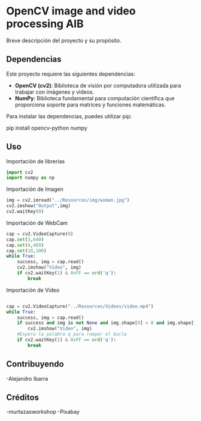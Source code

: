 # OpenCV image and video processing AIB

Breve descripción del proyecto y su propósito.

## Dependencias

Este proyecto requiere las siguientes dependencias:

- **OpenCV (cv2)**: Biblioteca de visión por computadora utilizada para trabajar con imágenes y videos.
- **NumPy**: Biblioteca fundamental para computación científica que proporciona soporte para matrices y funciones matemáticas.

Para instalar las dependencias, puedes utilizar pip:

pip install opencv-python numpy


## Uso

Importación de librerias

```python
import cv2
import numpy as np
```
Importación de Imagen
```python
img = cv2.imread("../Resources/img/woman.jpg")
cv2.imshow("Output",img)
cv2.waitKey(0)
```
Importación de WebCam
```python
cap = cv2.VideoCapture(0)
cap.set(3,640)
cap.set(4,489)
cap.set(10,100)
while True:
    success, img = cap.read()
    cv2.imshow("Video", img)
    if cv2.waitKey(1) & 0xFF == ord('q'):
        break
```

Importación de Video
```python

cap = cv2.VideoCapture("../Resources/Videos/video.mp4")
while True:
    success, img = cap.read()
    if success and img is not None and img.shape[0] > 0 and img.shape[1] > 0:
        cv2.imshow("Video", img)
    #Espera la palabra q para romper el bucle
    if cv2.waitKey(1) & 0xFF == ord('q'):
        break
```

## Contribuyendo
-Alejandro Ibarra

## Créditos
-murtazasworkshop
-Pixabay
